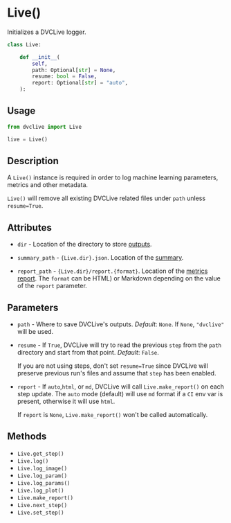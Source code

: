 # Live()

Initializes a DVCLive logger.

```py
class Live:

    def __init__(
        self,
        path: Optional[str] = None,
        resume: bool = False,
        report: Optional[str] = "auto",
    ):
```

## Usage

```py
from dvclive import Live

live = Live()
```

## Description

A `Live()` instance is required in order to log machine learning parameters,
metrics and other metadata.

<admon type="warn">

`Live()` will remove all existing DVCLive related files under `path` unless
`resume=True`.

</admon>

## Attributes

- `dir` - Location of the directory to store
  [outputs](/doc/dvclive/get-started#outputs).

- `summary_path` - `{Live.dir}.json`. Location of the
  [summary](/doc/dvclive/api-reference/live/log#description).

- `report_path` - `{Live.dir}/report.{format}`. Location of the
  [metrics report](/doc/dvclive/api-reference/live/make_report). The `format`
  can be HTML) or Markdown depending on the value of the `report` parameter.

## Parameters

- `path` - Where to save DVCLive's outputs. _Default_: `None`. If `None`,
  `"dvclive"` will be used.

- `resume` - If `True`, DVCLive will try to read the previous `step` from the
  `path` directory and start from that point. _Default_: `False`.

  <admon type="info">

  If you are not using steps, don't set `resume=True` since DVCLive will
  preserve previous run's files and assume that `step` has been enabled.

  </admon>

- `report` - If `auto`,`html`, or `md`, DVCLive will call `Live.make_report()`
  on each step update. The `auto` mode (default) will use `md` format if a `CI`
  env var is present, otherwise it will use `html`.

  If `report` is `None`, `Live.make_report()` won't be called automatically.

## Methods

- `Live.get_step()`
- `Live.log()`
- `Live.log_image()`
- `Live.log_param()`
- `Live.log_params()`
- `Live.log_plot()`
- `Live.make_report()`
- `Live.next_step()`
- `Live.set_step()`
